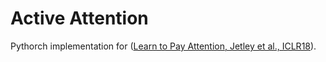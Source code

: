 # Active Attention
Pythorch implementation for ([Learn to Pay Attention, Jetley et al., ICLR18][1]).

[1]: https://arxiv.org/abs/1511.02274
